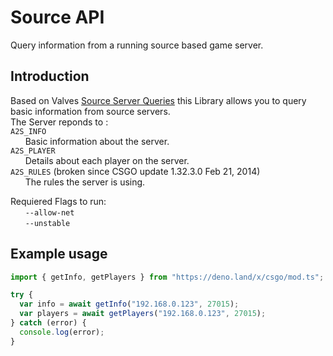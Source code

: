 # Source API

Query information from a running source based game server.

## Introduction

Based on Valves [Source Server Queries](https://developer.valvesoftware.com/wiki/Server_queries) this Library allows you to query basic information from source servers.
</br>
The Server reponds to :
</br>
`A2S_INFO`
</br>
&nbsp;&nbsp;&nbsp;&nbsp;&nbsp;&nbsp;Basic information about the server.
</br>
`A2S_PLAYER`
</br>
&nbsp;&nbsp;&nbsp;&nbsp;&nbsp;&nbsp;Details about each player on the server.
</br>
`A2S_RULES` (broken since CSGO update 1.32.3.0 Feb 21, 2014)
</br>
&nbsp;&nbsp;&nbsp;&nbsp;&nbsp;&nbsp;The rules the server is using.

Requiered Flags to run:
</br>
&nbsp;&nbsp;&nbsp;&nbsp;&nbsp;&nbsp;`--allow-net`
</br>
&nbsp;&nbsp;&nbsp;&nbsp;&nbsp;&nbsp;`--unstable`

## Example usage

```typescript
import { getInfo, getPlayers } from "https://deno.land/x/csgo/mod.ts";

try {
  var info = await getInfo("192.168.0.123", 27015);
  var players = await getPlayers("192.168.0.123", 27015);
} catch (error) {
  console.log(error);
}
```
